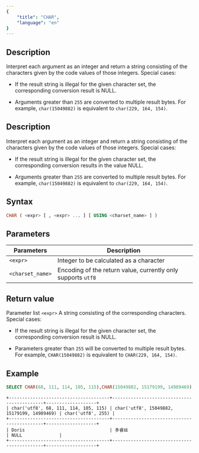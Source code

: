 ```yaml
---
{
    "title": "CHAR",
    "language": "en"
}
---
```


## Description

Interpret each argument as an integer and return a string consisting of the characters given by the code values ​​of those integers. Special cases:

- If the result string is illegal for the given character set, the corresponding conversion result is NULL.

- Arguments greater than `255` are converted to multiple result bytes. For example, `char(15049882)` is equivalent to `char(229, 164, 154)`.

## Description

Interpret each argument as an integer and return a string consisting of the characters given by the code values ​​of those integers. Special cases:

- If the result string is illegal for the given character set, the corresponding conversion results in the value NULL.

- Arguments greater than `255` are converted to multiple result bytes. For example, `char(15049882)` is equivalent to `char(229, 164, 154)`.

## Syntax

```sql
CHAR ( <expr> [ , <expr> ... ] [ USING <charset_name> ] )
```

## Parameters

| Parameters       | Description |
|------------------|---------------------|
| `<expr>`         | Integer to be calculated as a character |
| `<charset_name>` | Encoding of the return value, currently only supports `utf8` |

## Return value

Parameter list `<expr>` A string consisting of the corresponding characters. Special cases:

- If the result string is illegal for the given character set, the corresponding conversion result is NULL.

- Parameters greater than `255` will be converted to multiple result bytes. For example, `CHAR(15049882)` is equivalent to `CHAR(229, 164, 154)`.

## Example

```sql
SELECT CHAR(68, 111, 114, 105, 115),CHAR(15049882, 15179199, 14989469),CHAR(255)
```

```text
+--------------------------------------+--------------------------------------------+-------------------+
| char('utf8', 68, 111, 114, 105, 115) | char('utf8', 15049882, 15179199, 14989469) | char('utf8', 255) |
+--------------------------------------+--------------------------------------------+-------------------+
| Doris                                | 多睿丝                                     | NULL              |
+--------------------------------------+--------------------------------------------+-------------------+
```